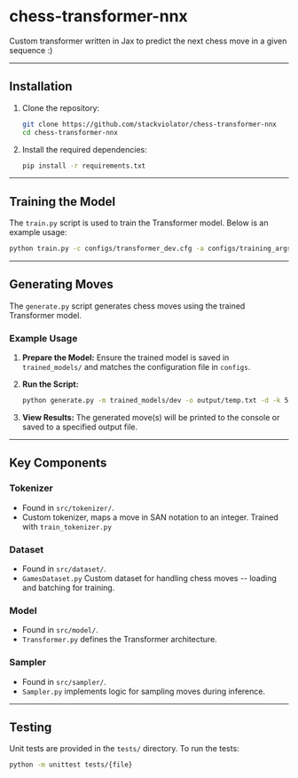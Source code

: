 # chess-transformer-nnx

Custom transformer written in Jax to predict the next chess move in a given sequence :)

---

## Installation

1. Clone the repository:
   ```bash
   git clone https://github.com/stackviolator/chess-transformer-nnx
   cd chess-transformer-nnx
   ```

2. Install the required dependencies:
   ```bash
   pip install -r requirements.txt
   ```

---

## Training the Model

The `train.py` script is used to train the Transformer model. Below is an example usage:

   ```bash
   python train.py -c configs/transformer_dev.cfg -a configs/training_args.cfg -t src/tokenizer/vocab.json -d
   ```

---

## Generating Moves

The `generate.py` script generates chess moves using the trained Transformer model.

### Example Usage

1. **Prepare the Model:**
   Ensure the trained model is saved in `trained_models/` and matches the configuration file in `configs`.

2. **Run the Script:**
   ```bash
   python generate.py -m trained_models/dev -o output/temp.txt -d -k 5
   ```

3. **View Results:**
   The generated move(s) will be printed to the console or saved to a specified output file.

---

## Key Components

### Tokenizer
- Found in `src/tokenizer/`.
- Custom tokenizer, maps a move in SAN notation to an integer. Trained with `train_tokenizer.py`

### Dataset
- Found in `src/dataset/`.
- `GamesDataset.py` Custom dataset for handling chess moves -- loading and batching for training.

### Model
- Found in `src/model/`.
- `Transformer.py` defines the Transformer architecture.

### Sampler
- Found in `src/sampler/`.
- `Sampler.py` implements logic for sampling moves during inference.

---

## Testing

Unit tests are provided in the `tests/` directory. To run the tests:
```bash
python -m unittest tests/{file}
```
